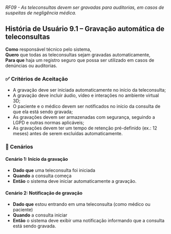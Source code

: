 _RF09 - As teleconsultas devem ser gravadas para auditorias, em casos de suspeitas de negligência médica._

## História de Usuário 9.1 – Gravação automática de teleconsultas

**Como** responsável técnico pelo sistema,  
**Quero** que todas as teleconsultas sejam gravadas automaticamente,  
**Para que** haja um registro seguro que possa ser utilizado em casos de denúncias ou auditorias.

### ✅ Critérios de Aceitação
- A gravação deve ser iniciada automaticamente no início da teleconsulta;
- A gravação deve incluir áudio, vídeo e interações no ambiente virtual 3D;
- O paciente e o médico devem ser notificados no início da consulta de que ela está sendo gravada;
- As gravações devem ser armazenadas com segurança, seguindo a LGPD e outras normas aplicáveis;
- As gravações devem ter um tempo de retenção pré-definido (ex.: 12 meses) antes de serem excluídas automaticamente.

### 📌 Cenários

#### Cenário 1: Início da gravação
- **Dado que** uma teleconsulta foi iniciada  
- **Quando** a consulta começa  
- **Então** o sistema deve iniciar automaticamente a gravação.

#### Cenário 2: Notificação de gravação
- **Dado que** estou entrando em uma teleconsulta (como médico ou paciente)  
- **Quando** a consulta iniciar  
- **Então** o sistema deve exibir uma notificação informando que a consulta está sendo gravada.
